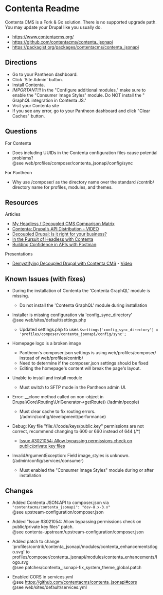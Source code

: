 # Contenta Readme

Contenta CMS is a Fork & Go solution. There is no supported upgrade path. 
You may update your Drupal like you usually do.

- https://www.contentacms.org/ 
- https://github.com/contentacms/contenta_jsonapi 
- https://packagist.org/packages/contentacms/contenta_jsonapi 

## Directions

- Go to your Pantheon dashboard. 
- Click 'Site Admin' button.
- Install Contenta.
- *IMPORTANT!!!* In the "Configure additional modules," make sure to enable the "Consumer Image Styles" module. Do NOT install the "​​GraphQL integration in Contenta JS."
- Visit your Contenta site
- If you see any error, go to your Pantheon dashboard and click "Clear Caches" button.

## Questions

For Contenta

- Does including UUIDs in the Contenta configuration files cause potential 
  problems?  
  @see web/profiles/composer/contenta_jsonapi/config/sync
  
For Pantheon 

- Why use /composer/ as the directory name over the standard /contrib/ directory
  name for profiles, modules, and themes.

## Resources

Articles

- [My Headless / Decoupled CMS Comparison Matrix](https://krynsky.medium.com/my-headless-decoupled-cms-comparison-matrix-98c926f5378d) 
- [Contenta: Drupal’s API Distribution - VIDEO](https://www.youtube.com/watch?v=-KiMgk4wx2c) 
- [Decoupled Drupal: Is it right for your business?](https://www.lullabot.com/sites/default/files/white-papers/1749/whitepaper_decoupled-drupal.pdf) 
- [In the Pursuit of Headless with Contenta](https://opensenselabs.com/blog/articles/pursuit-headless-contenta) 
- [Building Confidence in APIs with Postman](https://events.drupal.org/nashville2018/sessions/building-confidence-apis-postman) 

Presentations

- [Demystifying Decoupled Drupal with Contenta CMS](https://events.drupal.org/seattle2019/sessions/demystifying-decoupled-drupal-contenta-cms) 
  \- [Video](https://www.youtube.com/watch?v=-ZoIqUd6P5o)

## Known Issues (with fixes)

- During the installation of Contenta the 'Contenta GraphQL' module is missing.
  - Do not install the 'Contenta GraphQL' module during installation

- Installer is missing configuration via 'config_sync_directory'  
  @see web/sites/default/settings.php
  - Updated settings.php to uses 
    `$settings['config_sync_directory'] = 'profiles/composer/contenta_jsonapi/config/sync';` 

- Homepage logo is a broken image  
  - Pantheon's composer.json settings is using web/profiles/composer/ instead of web/profiles/contrib/
  - Need to determine if the composer.json settings should be fixed
  - Editing the homepage's content will break the page's layout.

- Unable to install and install module 
  - Must switch to SFTP mode in the Pantheon admin UI.

- Error: __clone method called on non-object in Drupal\Core\Routing\UrlGenerator->getRoute() (/admin/people)
  - Must clear cache to fix routing errors. (/admin/config/development/performance)

- Debug: Key file "file:///code/keys/public.key" permissions are not correct, recommend changing to 600 or 660 instead of 644
(/*)
  - [Issue #3021054: Allow bypassing permissions check on public/private key files](https://www.drupal.org/project/simple_oauth/issues/3021054) 

- InvalidArgumentException: Field image_styles is unknown. (/admin/config/services/consumer) 
  - Must enabled the "Consumer Image Styles" module during or after installation

## Changes

- Added Contenta JSON:API to composer.json via `"contentacms/contenta_jsonapi": "dev-8.x-3.x"`  
  @see upstream-configuration/composer.json
  
- Added "Issue #3021054: Allow bypassing permissions check on public/private key files" 
  patch.    
  @see contenta-upstream/upstream-configuration/composer.json 
  
- Added patch to change 'profiles/contrib/contenta_jsonapi/modules/contenta_enhancements/logo.svg' 
  to profiles/composer/contenta_jsonapi/modules/contenta_enhancements/logo.svg     
  @see patches/contenta_jsonapi-fix_system_theme_global.patch

- Enabled CORS in services.yml    
  @see https://github.com/contentacms/contenta_jsonapi#cors    
  @see web/sites/default/services.yml  
